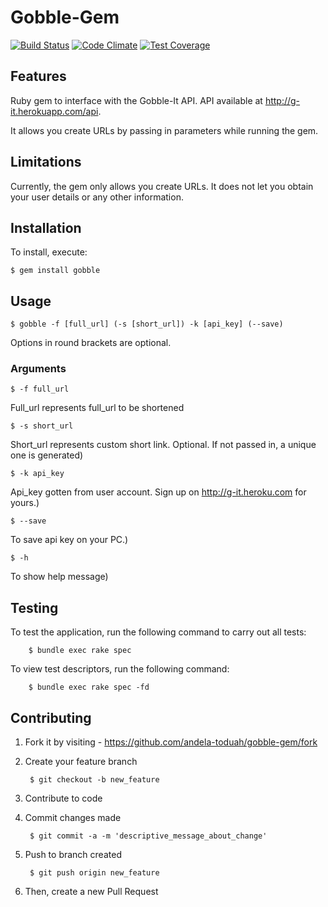 # Gobble-Gem
[![Build Status](https://semaphoreci.com/api/v1/projects/e874fda5-8ac6-4d99-9bf8-f29c6552a564/615920/badge.svg)](https://semaphoreci.com/tobi-oduah/gobble-gem) [![Code Climate](https://codeclimate.com/github/andela-toduah/gobble-gem/badges/gpa.svg)](https://codeclimate.com/github/andela-toduah/gobble-gem) [![Test Coverage](https://codeclimate.com/github/andela-toduah/gobble-gem/badges/coverage.svg)](https://codeclimate.com/github/andela-toduah/gobble-gem/coverage)

## Features
Ruby gem to interface with the Gobble-It API. API available at http://g-it.herokuapp.com/api.

It allows you create URLs by passing in parameters while running the gem.

## Limitations
Currently, the gem only allows you create URLs. It does not let you obtain your user details or any other information.

## Installation

To install, execute:

    $ gem install gobble

## Usage

    $ gobble -f [full_url] (-s [short_url]) -k [api_key] (--save)
    
Options in round brackets are optional.

### Arguments

    $ -f full_url 

Full_url represents full_url to be shortened

    $ -s short_url 
    
Short_url represents custom short link. Optional. If not passed in, a unique one is generated)

    $ -k api_key  		
    
Api_key gotten from user account. Sign up on http://g-it.heroku.com for yours.)

    $ --save	   

To save api key on your PC.)

    $ -h

To show help message)
    
## Testing

To test the application, run the following command to carry out all tests:

        $ bundle exec rake spec

To view test descriptors, run the following command:

        $ bundle exec rake spec -fd

## Contributing

1. Fork it by visiting - https://github.com/andela-toduah/gobble-gem/fork

2. Create your feature branch

        $ git checkout -b new_feature
    
3. Contribute to code

4. Commit changes made

        $ git commit -a -m 'descriptive_message_about_change'
    
5. Push to branch created

        $ git push origin new_feature
    
6. Then, create a new Pull Request
